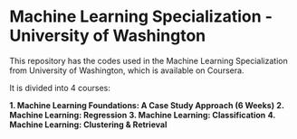 # Machine Learning Specialization - University of Washington

This repository has the codes used in the Machine Learning Specialization from University of Washington, which is available on Coursera.

It is divided into 4 courses:

**1. Machine Learning Foundations: A Case Study Approach (6 Weeks)**
**2. Machine Learning: Regression**
**3. Machine Learning: Classification**
**4. Machine Learning: Clustering & Retrieval**
